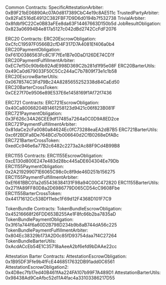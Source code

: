 Common Contracts:
  SpecificAttestationArbiter: 0xB9F21bE06890Ac07A0d817389CbC4e19c8AE511c
  TrustedPartyArbiter: 0x82FaE516dE4912C382FBF7D9D6d0194b7f532738
  TrivialArbiter: 0x8fdbf9C22Ce0B83aFEe8da63F14467663D150b5d
  JobResultObligation: 0x823a06994B4e817a5127c042dBd2742CcFdF2076

ERC20 Contracts:
  ERC20EscrowObligation: 0xCfcC19597F0566B2cfD4F317D7A4081Ef406a0b4
  ERC20PaymentObligation: 0xF61D0386563Fc8C1F7fEe1B7e0DaD126DE74CD1f
  ERC20PaymentFulfillmentArbiter: 0xEC7ef50c90b6b92AdE998D369C2b281d1f95e08F
  ERC20BarterUtils: 0x49Ca0d679033F50C5Cc244aC7b7809f73e1c1b58
  ERC20EscrowBarterUtils: 0x0678574C3Fd79Bc24A8285655252338d84CaEd50
  ERC20BarterCrossToken: 0xCE27f70e9506e89E537E6e1458169f1Af72f7436

ERC721 Contracts:
  ERC721EscrowObligation: 0x40Ca80068204B1461258123d9421c06f823B081F
  ERC721PaymentObligation: 0x3F626c34A26CEE9df17485a7264a0C0D9A8ED2ce
  ERC721PaymentFulfillmentArbiter: 0x81daCe2cFa0080a84624Ec0fC73288eaEA2dB7B5
  ERC721BarterUtils: 0xc6f2BDFa8De764BCd7b006640d2CfB0268eDfABc
  ERC721BarterCrossToken: 0xedCc946e6a77B2c6482c2273a2Ac88F9Cd4B99B8

ERC1155 Contracts:
  ERC1155EscrowObligation: 0xcE130d800E247e483d28bc445aDE604304Ee79Db
  ERC1155PaymentObligation: 0x2A219299071E6065C98c0c8f9de46D251b156275
  ERC1155PaymentFulfillmentArbiter: 0xEf661BBC01a2d55436384131F98a94C00C472820
  ERC1155BarterUtils: 0x271fA89FF80D8a2D6986779D065CD54cC9608Fbe
  ERC1155BarterCrossToken: 0x44171612Cc538Df11ebc1F69d12F4368D101F7C9

TokenBundle Contracts:
  TokenBundleEscrowObligation: 0x45216668f26FDD653B255Ae1F8fc66b2ba7835aD
  TokenBundlePaymentObligation: 0x3f61a744f6a60D2B798D234b9b8aB744dA56c225
  TokenBundlePaymentFulfillmentArbiter: 0x804Ec38329b173A2D0c85fD93754daa7f4C27264
  TokenBundleBarterUtils: 0xAcdACcEb54E1C35718aAeeA2bf6efd9bDAAe22cc

Attestation Barter Contracts:
  AttestationEscrowObligation: 0x1B95DF3Ffe9b4fFcE4468517632DB91add0C6561
  AttestationEscrowObligation2: 0x4D8ec7fb17ed40B461fAa224FA107b99F7A489D1
  AttestationBarterUtils: 0x98438Ad9CeAfbc52d11A4fac4a33103386217D55
